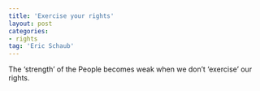 ```yaml
---
title: 'Exercise your rights'
layout: post
categories:
- rights
tag: 'Eric Schaub'
---
```


The ‘strength’ of the People becomes weak when we don’t ‘exercise’ our rights.